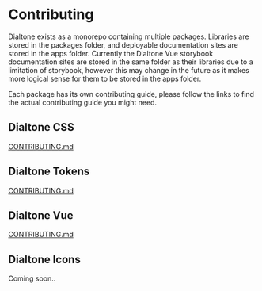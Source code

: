 # Contributing

Dialtone exists as a monorepo containing multiple packages. Libraries are stored in the packages folder, and deployable documentation sites are stored in the apps folder. Currently the Dialtone Vue storybook documentation sites are stored in the same folder as their libraries due to a limitation of storybook, however this may change in the future as it makes more logical sense for them to be stored in the apps folder.

Each package has its own contributing guide, please follow the links to find the actual contributing guide you might need.

## Dialtone CSS

[CONTRIBUTING.md](../packages/dialtone/.github/CONTRIBUTING.md)

## Dialtone Tokens

[CONTRIBUTING.md](../packages/dialtone-tokens/.github/CONTRIBUTING.md)

## Dialtone Vue

[CONTRIBUTING.md](../packages/dialtone-vue3/.github/CONTRIBUTING.md)

## Dialtone Icons

Coming soon..
